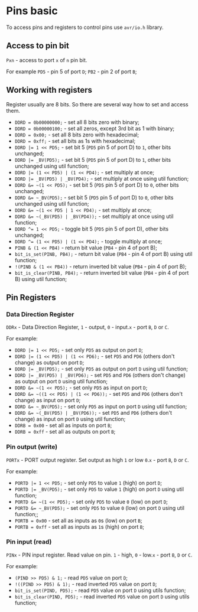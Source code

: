 # Pins basic
To access pins and registers to control pins use `avr/io.h` library.

## Access to pin bit
`Pxn` - access to port `x` of  `n` pin bit.

For example
`PD5` - pin 5 of port `D`;
`PB2` - pin 2 of port `B`;

## Working with registers
Register usually are 8 bits. So there are several way how to set and access them.

- `DDRD = 0b00000000;` - set all 8 bits zero with binary;
- `DDRD = 0b00000100;` - set all zeros, except 3rd bit as 1 with binary;
- `DDRD = 0x00;` - set all 8 bits zero with hexadecimal;
- `DDRD = 0xff;` - set all bits as 1s with hexadecimal;
- `DDRD |= 1 << PD5;` - set bit 5 (`PD5` pin 5 of port D) to `1`, other bits unchanged;
- `DDRD |= _BV(PD5);` - set bit 5 (`PD5` pin 5 of port D) to `1`, other bits unchanged using util function;
- `DDRD |= (1 << PD5) | (1 << PD4);` - set multiply at once;
- `DDRD |= _BV(PD5) | _BV(PD4);` - set multiply at once using util function;
- `DDRD &= ~(1 << PD5);` - set bit 5 (`PD5` pin 5 of port D) to `0`, other bits unchanged;
- `DDRD &= ~_BV(PD5);` - set bit 5 (`PD5` pin 5 of port D) to `0`, other bits unchanged using util function;
- `DDRD &= ~(1 << PD5 | 1 << PD4);` - set multiply at once;
- `DDRD &= ~(_BV(PD5) | _BV(PD4));` - set multiply at once using util function;
- `DDRD ^= 1 << PD5;` - toggle bit 5 (`PD5` pin 5 of port D), other bits unchanged;
- `DDRD ^= (1 << PD5) | (1 << PD4);` - toggle multiply at once;
- `PINB & (1 << PB4)` - return bit value (`PB4` - pin 4 of port B);
- `bit_is_set(PINB, PB4);` - return bit value (`PB4` - pin 4 of port B) using util function;
- `!(PINB & (1 << PB4))` - return inverted bit value (`PB4` - pin 4 of port B);
- `bit_is_clear(PINB, PB4);` - return inverted bit value (`PB4` - pin 4 of port B) using util function;

## Pin Registers

### Data Direction Register
`DDRx` - Data Direction Register, `1` - output, `0` - input.`x` - port `B`, `D` or `C`.

For example:
- `DDRD |= 1 << PD5;` - set only `PD5` as output on port `D`;
- `DDRD |= (1 << PD5) | (1 << PD6);` - set `PD5` and `PD6` (others don't change) as output on port `D`;
- `DDRD |= _BV(PD5);` - set only `PD5` as output on port `D` using util function;
- `DDRD |= _BV(PD5) | _BV(PD6);` - set `PD5` and `PD6` (others don't change) as output on port `D` using util function;
- `DDRD &= ~(1 << PD5);` - set only `PD5` as input on port `D`;
- `DDRD &= ~((1 << PD5) | (1 << PD6));` - set `PD5` and `PD6` (others don't change) as input on port `D`;
- `DDRD &= ~_BV(PD5);` - set only `PD5` as input on port `D` using util function;
- `DDRD &= ~(_BV(PD5) | _BV(PD6));` - set `PD5` and `PD6` (others don't change) as input on port `D` using util function;
- `DDRB = 0x00` - set all as inputs on port `B`;
- `DDRB = 0xff` - set all as outputs on port `B`;
 
### Pin output (write)
`PORTx` - PORT output register. Set output as high `1` or low `0`.`x` - port `B`, `D` or `C`.

For example:
- `PORTD |= 1 << PD5;` - set only `PD5` to value `1` (high) on port `D`;
- `PORTD |= _BV(PD5);` - set only `PD5` to value `1` (high) on port `D` using util function;
- `PORTD &= ~(1 << PD5);` - set only `PD5` to value `0` (low) on port `D`;
- `PORTD &= ~_BV(PD5);` - set only `PD5` to value `0` (low) on port `D` using util function;;
- `PORTB = 0x00` - set all as inputs as `0`s (low) on port `B`;
- `PORTB = 0xff` - set all as inputs as `1`s (high) on port `B`;


### Pin input (read)
`PINx` - PIN input register. Read value on pin. `1` - high, `0` - low.`x` - port `B`, `D` or `C`.

For example:
- `(PIND >> PD5) & 1;` - read `PD5` value on port `D`;
- `!((PIND >> PD5) & 1);` - read inverted `PD5` value on port `D`;
- `bit_is_set(PIND, PD5);` - read `PD5` value on port `D` using utils function;
- `bit_is_clear(PIND, PD5);` - read inverted `PD5` value on port `D` using utils function;